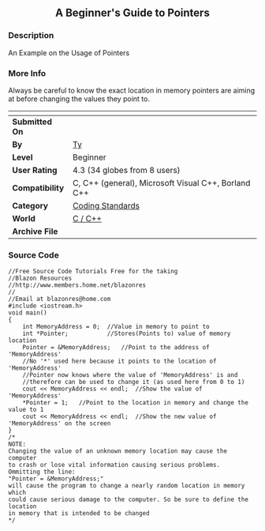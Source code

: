 ﻿<div align="center">

## A Beginner's Guide to Pointers


</div>

### Description

An Example on the Usage of Pointers
 
### More Info
 
Always be careful to know the exact location in memory pointers are aiming at before changing the values they point to.


<span>             |<span>
---                |---
**Submitted On**   |
**By**             |[Ty](https://github.com/Planet-Source-Code/PSCIndex/blob/master/ByAuthor/ty.md)
**Level**          |Beginner
**User Rating**    |4.3 (34 globes from 8 users)
**Compatibility**  |C, C\+\+ \(general\), Microsoft Visual C\+\+, Borland C\+\+
**Category**       |[Coding Standards](https://github.com/Planet-Source-Code/PSCIndex/blob/master/ByCategory/coding-standards__3-32.md)
**World**          |[C / C\+\+](https://github.com/Planet-Source-Code/PSCIndex/blob/master/ByWorld/c-c.md)
**Archive File**   |[](https://github.com/Planet-Source-Code/ty-a-beginner-s-guide-to-pointers__3-2657/archive/master.zip)





### Source Code

```
//Free Source Code Tutorials Free for the taking
//Blazon Resources
//http://www.members.home.net/blazonres
//
//Email at blazonres@home.com
#include <iostream.h>
void main()
{
	int MemoryAddress = 0;	//Value in memory to point to
	int *Pointer;			//Stores(Points to) value of memory location
	Pointer = &MemoryAddress;	//Point to the address of 'MemoryAddress'
	//No '*' used here because it points to the location of 'MemoryAddress'
	//Pointer now knows where the value of 'MemoryAddress' is and
	//therefore can be used to change it (as used here from 0 to 1)
	cout << MemoryAddress << endl;	//Show the value of 'MemoryAddress'
	*Pointer = 1;	//Point to the location in memory and change the value to 1
	cout << MemoryAddress << endl;	//Show the new value of 'MemoryAddress' on the screen
}
/*
NOTE:
Changing the value of an unknown memory location may cause the computer
to crash or lose vital information causing serious problems.
Ommitting the line:
"Pointer = &MemoryAddress;"
will cause the program to change a nearly random location in memory which
could cause serious damage to the computer. So be sure to define the location
in memory that is intended to be changed
*/
```

